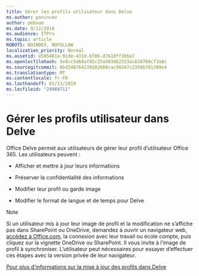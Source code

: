 ```yaml
---
title: Gérer les profils utilisateur dans Delve
ms.author: ponincev
author: pebaum
ms.date: 9/12/2018
ms.audience: ITPro
ms.topic: article
ROBOTS: NOINDEX, NOFOLLOW
localization_priority: Normal
ms.assetid: e595481a-91de-431d-bf86-d7610ff3b6a7
ms.openlocfilehash: 5e8cc5d68afd5c35a503db2333ac620760cf3a8c
ms.sourcegitcommit: 6bd248764239282688cac98347c2356b701389e4
ms.translationtype: MT
ms.contentlocale: fr-FR
ms.lasthandoff: 02/13/2019
ms.locfileid: "29969711"
---
```

# <a name="manage-user-profiles-in-delve"></a>Gérer les profils utilisateur dans Delve

Office Delve permet aux utilisateurs de gérer leur profil d’utilisateur Office 365. Les utilisateurs peuvent :
  
- Afficher et mettre à jour leurs informations
    
- Préserver la confidentialité des informations
    
- Modifier leur profil ou garde image
    
- Modifier le format de langue et de temps pour Delve
    
> [!NOTE]
> Si un utilisateur mis à jour leur image de profil et la modification ne s’affiche pas dans SharePoint ou OneDrive, demandez à ouvrir un navigateur web, [accédez à Office.com](https://www.office.com), la connexion avec leur travail ou école compte, puis cliquez sur la vignette OneDrive ou SharePoint. Il vous invite à l’image de profil à synchroniser. L’utilisateur peut nécessaires pour essayer d’effectuer ces étapes avec la version privée de leur navigateur. 
  
[Pour plus d’informations sur la mise à jour des profils dans Delve](https://go.microsoft.com/fwlink/?linkid=735070)
  

